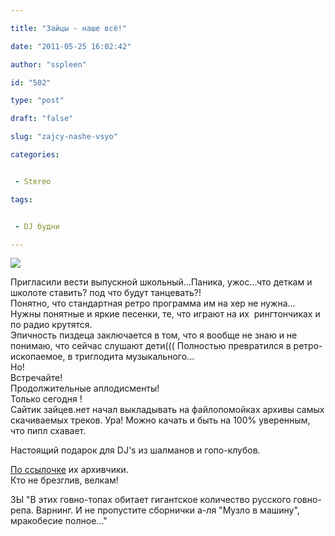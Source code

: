 ```yaml
---

title: "Зайцы - наше всё!"

date: "2011-05-25 16:02:42"

author: "sspleen"

id: "502"

type: "post"

draft: "false"

slug: "zajcy-nashe-vsyo"

categories:


 - Stereo

tags:


 - DJ будни

---
```

[![](/uploads/2012/05/zaycev_net.jpg)](/2011/05/zajcy-nashe-vsyo/zaycev_net/)  
  
Пригласили вести выпускной школьный...Паника, ужос...что деткам и школоте ставить? под что будут танцевать?!  
Понятно, что стандартная ретро программа им на хер не нужна... Нужны понятные и яркие песенки, те, что играют на их  рингтончиках и по радио крутятся.  
Эпичность пиздеца заключается в том, что я вообще не знаю и не понимаю, что сейчас слушают дети((( Полностью превратился в ретро-ископаемое, в триглодита музыкального...  
Но!  
Встречайте!  
Продолжительные аплодисменты!  
Только сегодня !  
Сайтик зайцев.нет начал выкладывать на файлопомойках архивы самых скачиваемых треков. Ура! Можно качать и быть на 100% уверенным, что пипл схавает.  
  
Настоящий подарок для DJ's из шалманов и гопо-клубов.  
  
[По ссылочке](http://www.getzilla.net/catalog/search?category=archives&extension=&search=&page=1&order_asc=false&order=downloadCount&size_from=0&size_to=9223372036854775807&time_from=0&time_to=6&uid=) их архивчики.  
Кто не брезглив, велкам!  
  
ЗЫ "В этих говно-топах обитает гигантское количество русского говно-репа. Варнинг. И не пропустите сборнички а-ля "Музло в машину", мракобесие полное..."
